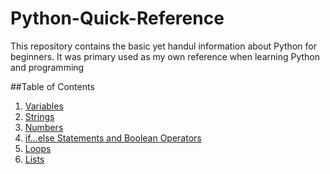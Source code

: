 # Python-Quick-Reference
This repository contains the basic yet handul information about Python for beginners. It was primary used as my own reference when learning Python and programming

##Table of Contents

1. [Variables](Variables.md)
2. [Strings](Strings.md)
3. [Numbers](Numbers.md)
4. [if...else Statements and Boolean Operators](If_Else_and_Booleans.md)
6. [Loops](Loops.md)
7. [Lists](Lists.md)
